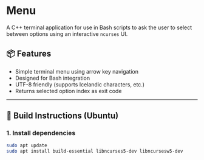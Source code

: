 # Menu

A C++ terminal application for use in Bash scripts to ask the user to select between options using an interactive `ncurses` UI.

## 📦 Features

- Simple terminal menu using arrow key navigation
- Designed for Bash integration
- UTF-8 friendly (supports Icelandic characters, etc.)
- Returns selected option index as exit code

---

## 🔧 Build Instructions (Ubuntu)

### 1. Install dependencies

```bash
sudo apt update
sudo apt install build-essential libncurses5-dev libncursesw5-dev


